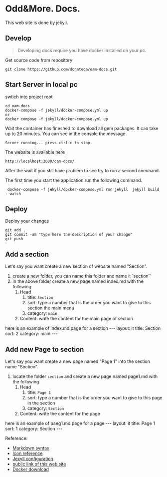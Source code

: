 # Odd&More. Docs.
This web site is done by jekyll.

## Develop

> Developing docs require you have docker installed on your pc.

Get source code from repository
```
git clone https://github.com/donateoa/oam-docs.git

```
## Start Server in local pc
swtich into project root

    cd oam-docs
    docker-compose -f jekyll/docker-compose.yml up
    or
    docker compose -f jekyll/docker-compose.yml up

Wait the container has fineshed to download all gem packages. It can take up to 20 minutes. You can see in the console the message

    Server running... press ctrl-c to stop.
    
The website is available here

    http://localhost:3000/oam-docs/


After the wait if you still have problem to see  try  to run a second command.

The first time you start the application run the following command.

     docker-compose -f jekyll/docker-compose.yml run jekyll  jekyll build --watch

## Deploy

Deploy your changes

    git add .
    git commit -am "type here the description of your change"
    git push

## Add a section
Let's say you want create a new section of website named "Section".
1. create a new folder, you can name this folder and name it `section``
2. in the above folder create a new page named index.md with the following 
    1. Head
        1. title: `Section`
        2. sort: type a number that is the order you want to give to this section the main menu
        3. category: `main`
    2. Content: write the content for the main page of section

here is an example of index.md page for a section
    ---
    layout: it 
    title: Section 
    sort: 2
    category: main
    ---

## Add new Page to section
Let's say you want create a new page named "Page 1" into the section name "Section".
1. locate the folder `section` and create a new page named page1.md with the following 
    1. Head
        1. title: `Page 1`
        2. sort: type a number that is the order you want to give to this page in the section
        3. category: `Section`
    2. Content: write the content for the page

here is an example of paeg1.md page for a page
    ---
    layout: it 
    title: Page 1 
    sort: 1
    category: Section
    ---

Reference:
- [Markdown syntax](https://www.markdownguide.org/basic-syntax/)
- [Icon reference](https://fontawesome.com/icons?d=gallery&p=2)
- [Jexyll configuration](https://jekyllrb.com/docs/configuration/)
- [public link of this web site](https://donateoa.github.io/oam-docs/)
- [Docker download](https://docs.docker.com/docker-for-mac/install/)